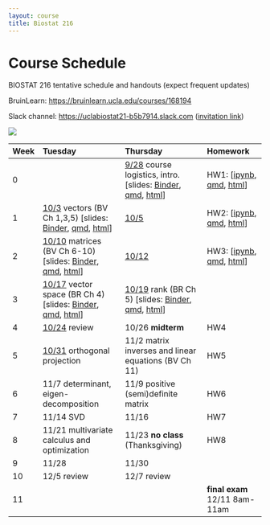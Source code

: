 ```yaml
---
layout: course
title: Biostat 216
---
```


# Course Schedule

BIOSTAT 216 tentative schedule and handouts (expect frequent updates)

BruinLearn: <https://bruinlearn.ucla.edu/courses/168194>

Slack channel: <https://uclabiostat21-b5b7914.slack.com> ([invitation link](https://join.slack.com/t/uclabiostat21-b5b7914/shared_invite/zt-23iha06v8-6q70awLd3bxUxqr6ggtJlg))

[![](https://mybinder.org/badge_logo.svg)](https://mybinder.org/v2/gh/ucla-biostat-216/2023fall.git/main)

| Week | Tuesday                                                                                                                                                                                                                                                                                                                                                                                                                                               | Thursday                                                                                                                                                                                                                                                                                                                                                                                                                                     | Homework                                                                                                                                                                                                                                                       |
|:-------------|:----------------------|:---------------------|:-------------|
| 0    |                                                                                                                                                                                                                                                                                                                                                                                                                                                       | [9/28](https://ucla-biostat-216.github.io/2023fall/biostat216fall2023/2023/09/28/week0.html) course logistics, intro. [slides: [Binder](https://mybinder.org/v2/gh/ucla-biostat-216/2023fall.git/main?filepath=slides%2F01-intro%2F01-intro.ipynb), [qmd](https://raw.githubusercontent.com/ucla-biostat-216/2023fall/main/slides/01-intro/01-intro.qmd), [html](https://ucla-biostat-216.github.io/2023fall/slides/01-intro/01-intro.html)] | HW1: [[ipynb](https://raw.githubusercontent.com/ucla-biostat-216/2023fall/main/hw/hw1/hw1.ipynb), [qmd](https://raw.githubusercontent.com/ucla-biostat-216/2023fall/main/hw/hw1/hw1.qmd), [html](https://ucla-biostat-216.github.io/2023fall/hw/hw1/hw1.html)] |
| 1    | [10/3](https://ucla-biostat-216.github.io/2023fall/biostat216fall2023/2023/10/03/week1-day1.html) vectors (BV Ch 1,3,5) [slides: [Binder](https://mybinder.org/v2/gh/ucla-biostat-216/2023fall.git/main?filepath=slides%2F02-vector%2F02-vector.ipynb), [qmd](https://raw.githubusercontent.com/ucla-biostat-216/2023fall/main/slides/02-vector/02-vector.qmd), [html](https://ucla-biostat-216.github.io/2023fall/slides/02-vector/02-vector.html)]  | [10/5](https://ucla-biostat-216.github.io/2023fall/biostat216fall2023/2023/10/05/week1-day2.html)                                                                                                                                                                                                                                                                                                                                            | HW2: [[ipynb](https://raw.githubusercontent.com/ucla-biostat-216/2023fall/main/hw/hw2/hw2.ipynb), [qmd](https://raw.githubusercontent.com/ucla-biostat-216/2023fall/main/hw/hw2/hw2.qmd), [html](https://ucla-biostat-216.github.io/2023fall/hw/hw2/hw2.html)] |
| 2    | [10/10](https://ucla-biostat-216.github.io/2023fall/biostat216fall2023/2023/10/10/week2-day1.html) matrices (BV Ch 6-10) [slides: [Binder](https://mybinder.org/v2/gh/ucla-biostat-216/2023fall.git/main?filepath=slides%2F03-matrix%2F03-matrix.ipynb), [qmd](https://raw.githubusercontent.com/ucla-biostat-216/2023fall/main/slides/03-matrix/03-matrix.qmd), [html](https://ucla-biostat-216.github.io/2023fall/slides/03-matrix/03-matrix.html)] | [10/12](https://ucla-biostat-216.github.io/2023fall/biostat216fall2023/2023/10/12/week2-day2.html)                                                                                                                                                                                                                                                                                                                                           | HW3: [[ipynb](https://raw.githubusercontent.com/ucla-biostat-216/2023fall/main/hw/hw3/hw3.ipynb), [qmd](https://raw.githubusercontent.com/ucla-biostat-216/2023fall/main/hw/hw3/hw3.qmd), [html](https://ucla-biostat-216.github.io/2023fall/hw/hw3/hw3.html)] |
| 3    | [10/17](https://ucla-biostat-216.github.io/2023fall/biostat216fall2023/2023/10/17/week3-day1.html) vector space (BR Ch 4) [slides: [Binder](https://mybinder.org/v2/gh/ucla-biostat-216/2023fall.git/main?filepath=slides%2F04-vecsp%2F04-vecsp.ipynb), [qmd](https://raw.githubusercontent.com/ucla-biostat-216/2023fall/main/slides/04-vecsp/04-vecsp.qmd), [html](https://ucla-biostat-216.github.io/2023fall/slides/04-vecsp/04-vecsp.html)]      | [10/19](https://ucla-biostat-216.github.io/2023fall/biostat216fall2023/2023/10/19/week3-day2.html) rank (BR Ch 5) [slides: [Binder](https://mybinder.org/v2/gh/ucla-biostat-216/2023fall.git/main?filepath=slides%2F05-rank%2F05-rank.ipynb), [qmd](https://raw.githubusercontent.com/ucla-biostat-216/2023fall/main/slides/05-rank/05-rank.qmd), [html](https://ucla-biostat-216.github.io/2023fall/slides/05-rank/05-rank.html)]           |                                                                                                                                                                                                                                                                |
| 4    | [10/24](https://ucla-biostat-216.github.io/2023fall/biostat216fall2023/2023/10/24/week4-day1.html) review                                                                                                                                                                                                                                                                                                                                             | 10/26 **midterm**                                                                                                                                                                                                                                                                                                                                                                                                                            | HW4                                                                                                                                                                                                                                                            |
| 5    | [10/31](https://ucla-biostat-216.github.io/2023fall/biostat216fall2023/2023/10/31/week5-day1.html) orthogonal projection                                                                                                                                                                                                                                                                                                                              | 11/2 matrix inverses and linear equations (BV Ch 11)                                                                                                                                                                                                                                                                                                                                                                                         | HW5                                                                                                                                                                                                                                                            |
| 6    | 11/7 determinant, eigen-decomposition                                                                                                                                                                                                                                                                                                                                                                                                                 | 11/9 positive (semi)definite matrix                                                                                                                                                                                                                                                                                                                                                                                                          | HW6                                                                                                                                                                                                                                                            |
| 7    | 11/14 SVD                                                                                                                                                                                                                                                                                                                                                                                                                                             | 11/16                                                                                                                                                                                                                                                                                                                                                                                                                                        | HW7                                                                                                                                                                                                                                                            |
| 8    | 11/21 multivariate calculus and optimization                                                                                                                                                                                                                                                                                                                                                                                                          | 11/23 **no class** (Thanksgiving)                                                                                                                                                                                                                                                                                                                                                                                                            | HW8                                                                                                                                                                                                                                                            |
| 9    | 11/28                                                                                                                                                                                                                                                                                                                                                                                                                                                 | 11/30                                                                                                                                                                                                                                                                                                                                                                                                                                        |                                                                                                                                                                                                                                                                |
| 10   | 12/5 review                                                                                                                                                                                                                                                                                                                                                                                                                                           | 12/7 review                                                                                                                                                                                                                                                                                                                                                                                                                                  |                                                                                                                                                                                                                                                                |
| 11   |                                                                                                                                                                                                                                                                                                                                                                                                                                                       |                                                                                                                                                                                                                                                                                                                                                                                                                                              | **final exam** 12/11 8am-11am                                                                                                                                                                                                                                  |
